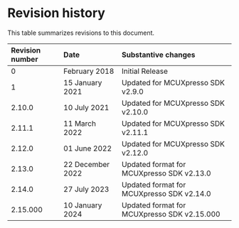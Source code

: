 # Revision history

This table summarizes revisions to this document.

|Revision number|Date|Substantive changes|
|:--------------|:---|:------------------|
|0|February 2018|Initial Release|
|1|15 January 2021|Updated for MCUXpresso SDK v2.9.0|
|2.10.0|10 July 2021|Updated for MCUXpresso SDK v2.10.0|
|2.11.1|11 March 2022|Updated for MCUXpresso SDK v2.11.1|
|2.12.0|01 June 2022|Updated for MCUXpresso SDK v2.12.0|
|2.13.0|22 December 2022|Updated format for MCUXpresso SDK v2.13.0|
|2.14.0|27 July 2023|Updated format for MCUXpresso SDK v2.14.0|
|2.15.000|10 January 2024|Updated format for MCUXpresso SDK v2.15.000|

